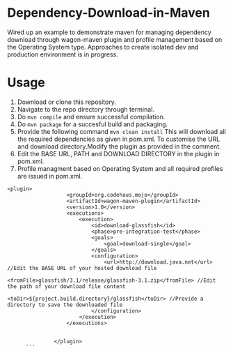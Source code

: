 # Dependency-Download-in-Maven
Wired up an example to demonstrate maven for managing dependency download through wagon-maven plugin and profile management based on the Operating System type. Approaches to create isolated dev and production environment is in progress.

# Usage
1. Download or clone this repository.
2. Navigate to the repo directory through terminal.
3. Do ```mvn compile``` and ensure successful compilation.
4. Do ```mvn package``` for a succesful build and packaging.
5. Provide the following command 
    ```mvn clean install```
 This will download all the required dependencies as given in pom.xml. 
 To customise the URL and download directory.Modify the plugin as provided in the comment.
6. Edit the BASE URL, PATH and DOWNLOAD DIRECTORY in the plugin in pom.xml.
7. Profile managment based on Operating System and all required profiles are issued in pom.xml. 
 
 ```
<plugin>
   					<groupId>org.codehaus.mojo</groupId>
   					<artifactId>wagon-maven-plugin</artifactId>
   					<version>1.0</version>
   					<executions>
   						<execution>
   							<id>download-glassfish</id>
   							<phase>pre-integration-test</phase>
   							<goals>
   								<goal>download-single</goal>
   							</goals>
   							<configuration>
   								<url>http://download.java.net</url> //Edit the BASE URL of your hosted download file
   								<fromFile>glassfish/3.1/release/glassfish-3.1.zip</fromFile> //Edit the path of your download file content
   								<toDir>${project.build.directory}/glassfish</toDir> //Provide a directory to save the downloaded file
   							</configuration>
   						</execution>
   					</executions>
   				
         
   				</plugin> 
       ```  
          
          


  
  
